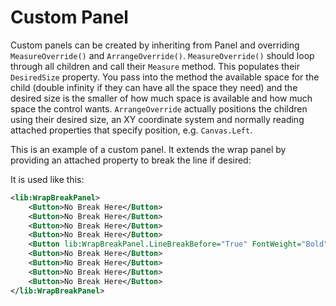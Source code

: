 # Custom Panel

Custom panels can be created by inheriting from Panel and overriding `MeasureOverride()` and `ArrangeOverride()`. `MeasureOverride()` should loop through all children and call their `Measure` method. This populates their `DesiredSize` property. You pass into the method the available space for the child (double infinity if they can have all the space they need) and the desired size is the smaller of how much space is available and how much space the control wants. `ArrangeOverride` actually positions the children using their desired size, an XY coordinate system and normally reading attached properties that specify position, e.g. `Canvas.Left`. 

This is an example of a custom panel. It extends the wrap panel by providing an attached property to break the line if desired:



It is used like this:

```xml
<lib:WrapBreakPanel>
    <Button>No Break Here</Button>
    <Button>No Break Here</Button>
    <Button>No Break Here</Button>
    <Button>No Break Here</Button>
    <Button lib:WrapBreakPanel.LineBreakBefore="True" FontWeight="Bold">Button with Break</Button>
    <Button>No Break Here</Button>
    <Button>No Break Here</Button>
    <Button>No Break Here</Button>
    <Button>No Break Here</Button>
</lib:WrapBreakPanel>
```
<!--stackedit_data:
eyJoaXN0b3J5IjpbNzY1MTQxODI3XX0=
-->